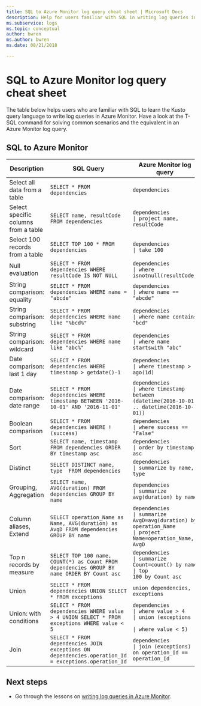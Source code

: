 ```yaml
---
title: SQL to Azure Monitor log query cheat sheet | Microsoft Docs
description: Help for users familiar with SQL in writing log queries in Azure Monitor.
ms.subservice: logs
ms.topic: conceptual
author: bwren
ms.author: bwren
ms.date: 08/21/2018

---
```


# SQL to Azure Monitor log query cheat sheet 

The table below helps users who are familiar with SQL to learn the Kusto query language to write log queries in Azure Monitor. Have a look at the T-SQL command for solving common scenarios and the equivalent in an Azure Monitor log query.

## SQL to Azure Monitor

Description								|SQL Query                           																|Azure Monitor log query
----------------------------------------|---------------------------------------------------------------------------------------------------|----------------------------------------
Select all data from a table	     	|`SELECT * FROM dependencies`          																|<code>dependencies</code>
Select specific columns from a table	|`SELECT name, resultCode FROM dependencies`  														|<code>dependencies <br>&#124; project name, resultCode</code>
Select 100 records from a table			|`SELECT TOP 100 * FROM dependencies`  																|<code>dependencies <br>&#124; take 100</code>
Null evaluation							|`SELECT * FROM dependencies WHERE resultCode IS NOT NULL`											|<code>dependencies <br>&#124; where isnotnull(resultCode)</code>
String comparison: equality				|`SELECT * FROM dependencies WHERE name = "abcde"`													|<code>dependencies <br>&#124; where name == "abcde"</code>
String comparison: substring			|`SELECT * FROM dependencies WHERE name like "%bcd%"`													|<code>dependencies <br>&#124; where name contains "bcd"</code>
String comparison: wildcard				|`SELECT * FROM dependencies WHERE name like "abc%"`												|<code>dependencies <br>&#124; where name startswith "abc"</code>
Date comparison: last 1 day				|`SELECT * FROM dependencies WHERE timestamp > getdate()-1`											|<code>dependencies <br>&#124; where timestamp > ago(1d)</code>
Date comparison: date range				|`SELECT * FROM dependencies WHERE timestamp BETWEEN '2016-10-01' AND '2016-11-01'`					|<code>dependencies <br>&#124; where timestamp between (datetime(2016-10-01) .. datetime(2016-10-01))</code>
Boolean comparison						|`SELECT * FROM dependencies WHERE !(success)`														|<code>dependencies <br>&#124; where success == "False" </code>
Sort									|`SELECT name, timestamp FROM dependencies ORDER BY timestamp asc`									|<code>dependencies <br>&#124; order by timestamp asc </code>
Distinct								|`SELECT DISTINCT name, type  FROM dependencies`													|<code>dependencies <br>&#124; summarize by name, type </code>
Grouping, Aggregation					|`SELECT name, AVG(duration) FROM dependencies GROUP BY name`										|<code>dependencies <br>&#124; summarize avg(duration) by name </code>
Column aliases, Extend					|`SELECT operation_Name as Name, AVG(duration) as AvgD FROM dependencies GROUP BY name`				|<code>dependencies <br>&#124; summarize AvgD=avg(duration) by operation_Name <br>&#124; project Name=operation_Name, AvgD</code>
Top n records by measure				|`SELECT TOP 100 name, COUNT(*) as Count FROM dependencies GROUP BY name ORDER BY Count asc`		|<code>dependencies <br>&#124; summarize Count=count() by name <br>&#124; top 100 by Count asc</code>
Union									|`SELECT * FROM dependencies UNION SELECT * FROM exceptions`					 					|<code>union dependencies, exceptions</code>
Union: with conditions					|`SELECT * FROM dependencies WHERE value > 4 UNION SELECT * FROM exceptions WHERE value < 5`				|<code>dependencies <br>&#124; where value > 4 <br>&#124; union (exceptions <br>&#124; where value < 5)</code>
Join									|`SELECT * FROM dependencies JOIN exceptions ON dependencies.operation_Id = exceptions.operation_Id`|<code>dependencies <br>&#124; join (exceptions) on operation_Id == operation_Id</code>


## Next steps

- Go through the lessons on [writing log queries in Azure Monitor](get-started-queries.md).
